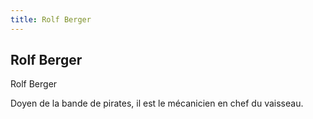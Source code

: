 ```yaml
---
title: Rolf Berger
---
```


Rolf Berger
-----------

Rolf Berger


Doyen de la bande de pirates, il est le mécanicien en chef du vaisseau.

